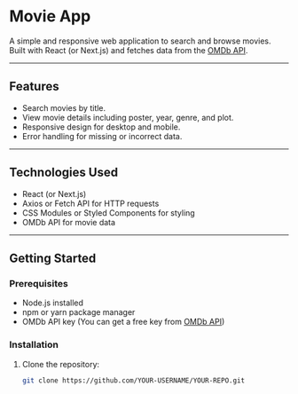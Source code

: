 # Movie App

A simple and responsive web application to search and browse movies.  
Built with React (or Next.js) and fetches data from the [OMDb API](http://www.omdbapi.com/).

---

## Features
- Search movies by title.
- View movie details including poster, year, genre, and plot.
- Responsive design for desktop and mobile.
- Error handling for missing or incorrect data.

---

## Technologies Used
- React (or Next.js)
- Axios or Fetch API for HTTP requests
- CSS Modules or Styled Components for styling
- OMDb API for movie data

---

## Getting Started

### Prerequisites
- Node.js installed
- npm or yarn package manager
- OMDb API key (You can get a free key from [OMDb API](http://www.omdbapi.com/apikey.aspx))

### Installation
1. Clone the repository:
   ```bash
   git clone https://github.com/YOUR-USERNAME/YOUR-REPO.git
